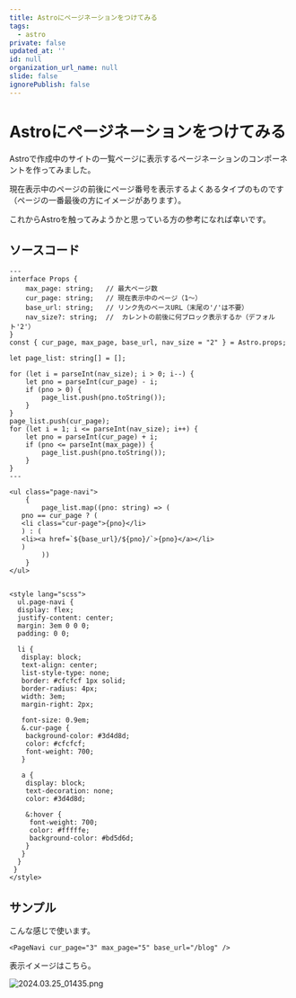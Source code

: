 ```yaml
---
title: Astroにページネーションをつけてみる
tags:
  - astro
private: false
updated_at: ''
id: null
organization_url_name: null
slide: false
ignorePublish: false
---
```


# Astroにページネーションをつけてみる

Astroで作成中のサイトの一覧ページに表示するページネーションのコンポーネントを作ってみました。

現在表示中のページの前後にページ番号を表示するよくあるタイプのものです（ページの一番最後の方にイメージがあります）。

これからAstroを触ってみようかと思っている方の参考になれば幸いです。

## ソースコード

```astro:PageNav.astro
---
interface Props {
    max_page: string;   // 最大ページ数
    cur_page: string;   // 現在表示中のページ（1～）
    base_url: string;   // リンク先のベースURL（末尾の'/'は不要）
    nav_size?: string;  //  カレントの前後に何ブロック表示するか（デフォルト'2'）
}
const { cur_page, max_page, base_url, nav_size = "2" } = Astro.props;

let page_list: string[] = [];

for (let i = parseInt(nav_size); i > 0; i--) {
    let pno = parseInt(cur_page) - i;
    if (pno > 0) {
        page_list.push(pno.toString());
    }
}
page_list.push(cur_page);
for (let i = 1; i <= parseInt(nav_size); i++) {
    let pno = parseInt(cur_page) + i;
    if (pno <= parseInt(max_page)) {
        page_list.push(pno.toString());
    }
}
---

<ul class="page-navi">
    {
        page_list.map((pno: string) => (
   pno == cur_page ? (
   <li class="cur-page">{pno}</li>
   ) : (
   <li><a href=`${base_url}/${pno}/`>{pno}</a></li>
   )
        ))
    }
</ul>


<style lang="scss">
  ul.page-navi {
  display: flex;
  justify-content: center;
  margin: 3em 0 0 0;
  padding: 0 0;

  li {
   display: block;
   text-align: center;
   list-style-type: none;
   border: #cfcfcf 1px solid;
   border-radius: 4px;
   width: 3em;
   margin-right: 2px;

   font-size: 0.9em;
   &.cur-page {
    background-color: #3d4d8d;
    color: #cfcfcf;
    font-weight: 700;
   }

   a {
    display: block;
    text-decoration: none;
    color: #3d4d8d;

    &:hover {
     font-weight: 700;
     color: #fffffe;
     background-color: #bd5d6d;
    }
   }
  }
 }
</style>
```

## サンプル

こんな感じで使います。

```astro
<PageNavi cur_page="3" max_page="5" base_url="/blog" />
```

表示イメージはこちら。

![2024.03.25_01435.png](https://qiita-image-store.s3.ap-northeast-1.amazonaws.com/0/120649/c25be8cf-828f-590c-a643-ee88ca74d0c0.png)
